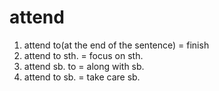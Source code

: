 # attend
1. attend to(at the end of the sentence) = finish
2. attend to sth. = focus on sth.
3. attend sb. to = along with sb.
4. attend to sb. = take care sb.
